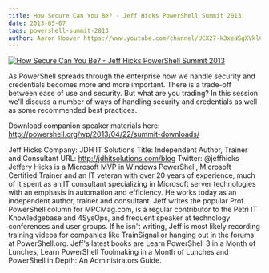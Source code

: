 ```yaml
---
title: How Secure Can You Be? - Jeff Hicks PowerShell Summit 2013
date: 2013-05-07
tags: powershell-summit-2013
author: Aaron Hoover https://www.youtube.com/channel/UCX27-k3xeNSgXVklCx-dnXQ
---
```


[![How Secure Can You Be? - Jeff Hicks PowerShell Summit 2013](https://i2.ytimg.com/vi/iV6cYsQDL0Y/hqdefault.jpg "How Secure Can You Be? - Jeff Hicks PowerShell Summit 2013")](https://www.youtube.com/watch?v=iV6cYsQDL0Y)

As PowerShell spreads through the enterprise how we handle security and credentials becomes more and more important. There is a trade-off between ease of use and security. But what are you trading? In this session we'll discuss
a number of ways of handling security and credentials as well as some recommended best practices.

Download companion speaker materials here: 
http://powershell.org/wp/2013/04/22/summit-downloads/

Jeff Hicks
Company: JDH IT Solutions
Title: Independent Author, Trainer and Consultant
URL: http://jdhitsolutions.com/blog
Twitter: @jeffhicks
Jeffery Hicks is a Microsoft MVP in Windows PowerShell, Microsoft Certified Trainer and an IT veteran with over 20 years of experience, much of it spent as an IT consultant specializing in Microsoft server technologies with an emphasis in automation and efficiency. He works today as an independent author, trainer and consultant. Jeff writes the popular Prof. PowerShell column for MPCMag.com, is a regular contributor to the Petri IT Knowledgebase and 4SysOps, and frequent speaker at technology conferences and user groups. If he isn't writing, Jeff is most likely recording training videos for companies like TrainSignal or hanging out in the forums at PowerShell.org. Jeff's latest books are Learn PowerShell 3 in a Month of Lunches, Learn PowerShell Toolmaking in a Month of Lunches and PowerShell in Depth: An Administrators Guide.
